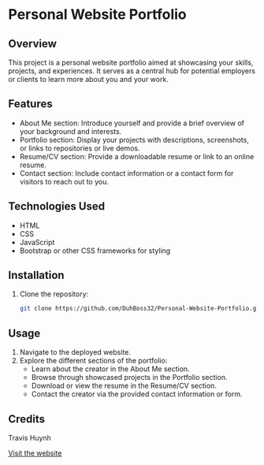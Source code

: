 # Personal Website Portfolio

## Overview
This project is a personal website portfolio aimed at showcasing your skills, projects, and experiences. It serves as a central hub for potential employers or clients to learn more about you and your work.

## Features
- About Me section: Introduce yourself and provide a brief overview of your background and interests.
- Portfolio section: Display your projects with descriptions, screenshots, or links to repositories or live demos.
- Resume/CV section: Provide a downloadable resume or link to an online resume.
- Contact section: Include contact information or a contact form for visitors to reach out to you.

## Technologies Used
- HTML
- CSS
- JavaScript
- Bootstrap or other CSS frameworks for styling

## Installation
1. Clone the repository:
    ```bash
    git clone https://github.com/DuhBoss32/Personal-Website-Portfolio.git
    ```

## Usage
1. Navigate to the deployed website.
2. Explore the different sections of the portfolio:
   - Learn about the creator in the About Me section.
   - Browse through showcased projects in the Portfolio section.
   - Download or view the resume in the Resume/CV section.
   - Contact the creator via the provided contact information or form.

## Credits
Travis Huynh

[Visit the website](https://travishuynhwebsite.netlify.app/)

  
